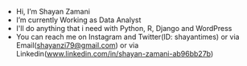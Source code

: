-  Hi, I’m Shayan Zamani
-  I’m currently Working as Data Analyst
-  I'll do anything that i need with Python, R, Django and WordPress
-  You can reach me on Instagram and Twitter(ID: shayantimes) or via Email(shayanzi79@gmail.com) or via Linkedin(www.linkedin.com/in/shayan-zamani-ab96bb27b)

<!---
shayantimes/shayantimes is a ✨ special ✨ repository because its `README.md` (this file) appears on your GitHub profile.
You can click the Preview link to take a look at your changes.
--->
